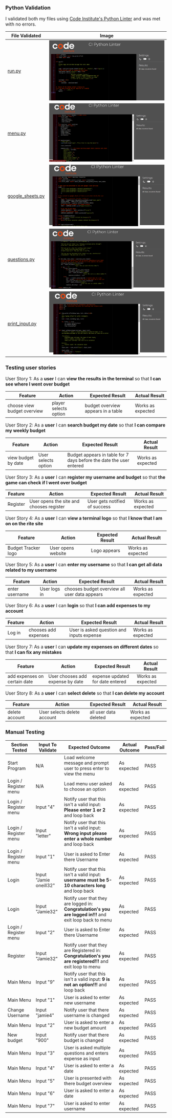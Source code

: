 ### Python Validation

I validated both my files using [Code Institute's Python Linter](https://pep8ci.herokuapp.com/) and was met with no errors.

| File Validated | Image |
| -------------- | ----- |
| [run.py](https://pep8ci.herokuapp.com/https://raw.githubusercontent.com/jamie33o/budget-tracker-pp3/main/run.py) | ![run.py validation](docs/testing-images/ci-linter-run.png) |
| [menu.py](https://pep8ci.herokuapp.com/https://raw.githubusercontent.com/jamie33o/budget-tracker-pp3/main/menu.py) | ![menu.py validation](docs/testing-images/ci-linter-menu.png) |
| [google_sheets.py](https://pep8ci.herokuapp.com/https://raw.githubusercontent.com/jamie33o/budget-tracker-pp3/main/google_sheets.py) | ![google_sheets.py validation](docs/testing-images/ci-linter-google_sheets.png) |
| [questions.py](https://pep8ci.herokuapp.com/https://raw.githubusercontent.com/jamie33o/budget-tracker-pp3/main/questions.py) | ![questions.py validation](docs/testing-images/ci-linter-questions.png) |
| [print_input.py](https://pep8ci.herokuapp.com/https://raw.githubusercontent.com/jamie33o/budget-tracker-pp3/main/print_input.py) | ![print_input.py validation](docs/testing-images/ci-linter-print_input.png) |




### Testing user stories

User Story 1:
As a **user** I can **view the results in the terminal** so that **I can see where I went over budget**

| **Feature** | **Action** | **Expected Result** | **Actual Result** |
|-------------|------------|---------------------|-------------------|
| choose view budget overview | player selects option | budget overview appears in a table | Works as expected |


User Story 2:
As a **user** I can **search budget my date** so that **I can compare my weekly budget**

| **Feature** | **Action** | **Expected Result** | **Actual Result** |
|-------------|------------|---------------------|-------------------|
| view budget by date	| User selects option | Budget appears in table for 7 days before the date the user entered | Works as expected |


User Story 3:
As a **user** I can **register my username and budget** so that **the game can check if I went over budget**

| **Feature** | **Action** | **Expected Result** | **Actual Result** |
|-------------|------------|---------------------|-------------------|
| Register | User opens the site and chooses register | User gets notified of success | Works as expected |


User Story 4:
As a **user** I can **view a terminal logo** so that **I know that I am on on the rite site**

| **Feature** | **Action** | **Expected Result** | **Actual Result** |
|-------------|------------|---------------------|-------------------|
| Budget Tracker logo | User opens website | Logo appears | Works as expected |


User Story 5:
As a **user** I can **enter my username** so that **I can get all data related to my username**

| **Feature** | **Action** | **Expected Result** | **Actual Result** |
|-------------|------------|---------------------|-------------------|
| enter username | User logs in | chooses budget overview all user data appears | Works as expected |


User Story 6:
As a **user** I can **login** so that **I can add expenses to my account**

| **Feature** | **Action** | **Expected Result** | **Actual Result** |
|-------------|------------|---------------------|-------------------|
| Log in | chooses add expenses | User is asked question and inputs expense | Works as expected |


User Story 7:
As a **user** I can **update my expenses on different dates** so that **I can fix any mistakes**

| **Feature** | **Action** | **Expected Result** | **Actual Result** |
|-------------|------------|---------------------|-------------------|
| add expenses on certain date | User chooses add expense by date | expense updated for date entered | Works as expected |


User Story 8:
As a **user** I can **select delete** so that **I can delete my account**

| **Feature** | **Action** | **Expected Result** | **Actual Result** |
|-------------|------------|---------------------|-------------------|
| delete account | User selects delete account | all user data deleted | Works as expected |

### Manual Testing

| Section Tested | Input To Validate | Expected Outcome | Actual Outcome | Pass/Fail |
| -------------- | ----------------- | ---------------- | -------------- | --------- |
| Start Program | N/A | Load welcome message and prompt user to press enter to view the menu | As expected | PASS |
| Login / Register menu | N/A | Load menu user asked to choose an option| As expected | PASS |
| Login / Register menu | Input "4" | Notify user that this isn't a valid input: **Please enter 1 or 2** and loop back | As expected | PASS |
| Login / Register menu | Input "letter" | Notify user that this isn't a valid input: **Wrong input please enter a whole number** and loop back | As expected | PASS |
| Login / Register menu | Input "1" | User is asked to Enter there Username | As expected | PASS |
| Login | Input "Jamie oneill32" | Notify user that this isn't a valid input: **username must be 5-10 characters long** and loop back | As expected | PASS |
| Login | Input "Jamie32" | Notify user that they are logged in: **Congratulation's you are logged in!!!** and exit loop back to menu | As expected | PASS |
| Login / Register menu | Input "2" | User is asked to Enter there Username | As expected | PASS |
| Register | Input "Jamie32" | Notify user that they are Registered in: **Congratulation's you are registered!!!** and exit loop to menu | As expected | PASS |
| Main Menu | Input "9" | Notify user that this isn't a valid input: **9 is not an option!!!** and loop back | As expected | PASS |
| Main Menu | Input "1" | User is asked to enter new username | As expected | PASS |
| Change Username | Input "jamie4" | Notify user that there username is changed | As expected | PASS |
| Main Menu | Input "2" | User is asked to enter a new budget amount | As expected | PASS |
| New budget | Input "900" | Notify user that there budget is changed  | As expected | PASS |
| Main Menu | Input "3" | User is asked multiple questions and enters expense as input | As expected | PASS |
| Main Menu | Input "4" | User is asked to enter a date | As expected | PASS |
| Main Menu | Input "5" | User is presented with there budget overview | As expected | PASS |
| Main Menu | Input "6" | User is asked to enter a date | As expected | PASS |
| Main Menu | Input "7" | User is asked to enter username | As expected | PASS |
